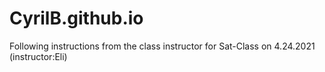 # CyrilB.github.io

Following instructions from the class instructor for Sat-Class on 4.24.2021 (instructor:Eli)
